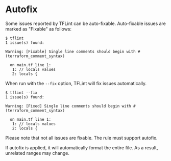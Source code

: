 # Autofix

Some issues reported by TFLint can be auto-fixable. Auto-fixable issues are marked as "Fixable" as follows:

```console
$ tflint
1 issue(s) found:

Warning: [Fixable] Single line comments should begin with # (terraform_comment_syntax)

  on main.tf line 1:
   1: // locals values
   2: locals {

```

When run with the `--fix` option, TFLint will fix issues automatically.

```console
$ tflint --fix
1 issue(s) found:

Warning: [Fixed] Single line comments should begin with # (terraform_comment_syntax)

  on main.tf line 1:
   1: // locals values
   2: locals {

```

Please note that not all issues are fixable. The rule must support autofix.

If autofix is applied, it will automatically format the entire file. As a result, unrelated ranges may change.
